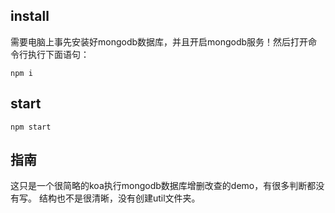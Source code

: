 ## install

需要电脑上事先安装好mongodb数据库，并且开启mongodb服务！然后打开命令行执行下面语句：

```
npm i
```

## start

```
npm start
```

## 指南

这只是一个很简略的koa执行mongodb数据库增删改查的demo，有很多判断都没有写。
结构也不是很清晰，没有创建util文件夹。












